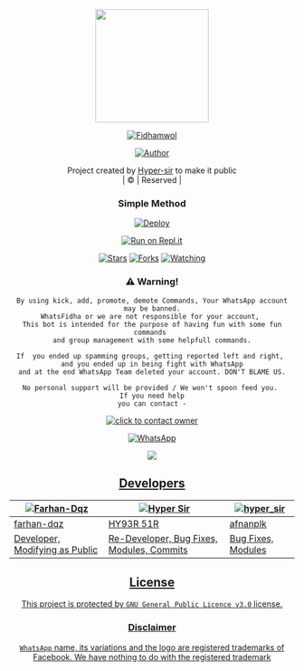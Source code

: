 <div align="center">

 </a>
  <img border-radius: 15px src="https://i.imgur.com/RBYwn3X.jpeg" width="200" height="200"/>
  <p align="center">
<a href="#"><img title="Fidhamwol" src="https://img.shields.io/badge/fidha-mwol-green?colorA=%23ff0000&colorB=%23017e40&style=for-the-badge"></a>
</p>
  <p align="center">
<a href="https://github.com/Hypersir"><img title="Author" src="https://img.shields.io/badge/Author-Hyper-Sir/Fidhamwol?color=blue&style=for-the-badge&logo=whatsapp"></a>
</p>
</div>
<p align="center">
Project created by <a href="https://github.com/Hypersir">Hyper-sir</a> to make it public
    <br>
       | © |
        Reserved |
    <br> 
</p>
<div align="center">

  ### Simple Method
  
[![Deploy](https://www.herokucdn.com/deploy/button.svg)](https://heroku.com/deploy?template=https://github.com/Hypersir/Fidha-Mwol) 
  
[![Run on Repl.it](https://repl.it/badge/github/quiec/whatsAlfa)](https://replit.com/@Hypersir/FidhaMwolqr)

  <p align="center">
  <a href="https://github.com/Hypersir/Fidha-Mwol">
    
<a href="https://github.com/Hypersir/Fidha-Mwol">
<p align="center">
<a href="https://github.com/Hypersir/followers"
<img title="Followers" src="https://img.shields.io/github/followers/Hypersir?color=blue&style=flat-square"></a>
<a href="https://github.com/Hypersir/Fidha-Mwol/stargazers/"><img title="Stars" src="https://img.shields.io/github/stars/Hypersir/Fidha-Mwol?color=blue&style=flat-square"></a>
<a href="https://github.com/Hypersir/Fidha-Mwol/network/members"><img title="Forks" src="https://img.shields.io/github/forks/Hypersir/Fidha-Mwol?color=blue&style=flat-square"></a>
<a href="https://github.com/Hypersir/Fidha-Mwol/watchers"><img title="Watching" src="https://img.shields.io/github/watchers/Hypersir/Fidha-Mwol?label=Watchers&color=blue&style=flat-square"></a>
</p>

### ⚠️ Warning! 
```
By using kick, add, promote, demote Commands, Your WhatsApp account may be banned.
WhatsFidha or we are not responsible for your account, 
This bot is intended for the purpose of having fun with some fun commands 
and group management with some helpfull commands.

If  you ended up spamming groups, getting reported left and right, 
and you ended up in being fight with WhatsApp
and at the end WhatsApp Team deleted your account. DON'T BLAME US.

No personal support will be provided / We won't spoon feed you. 
If you need help
you can contact -
```
<a href="https://wa.me/+527777143999?text=*Hey+iam+from+your+github+link+need+help💞*"><img title="click to contact owner" src="https://img.shields.io/badge/click_to_contact_owner-afnanplk/pinkymwol?color=black&style=for-the-badge&logo=whatsapp"></a>
  
   <a href="https://chat.whatsapp.com/DwfuSbumUA3DoXYyyNlPSt"><img alt="WhatsApp" src="https://img.shields.io/badge/-Whatsapp%20Group-lightgrey?style=for-the-badge&logo=whatsapp&logoColor=white"/></a>

  <a href="https://youtu.be/0pU8N611-Oc"><img src="https://img.shields.io/badge/-watch%20video-critical?style=for-the-badge&logo=youtube&logoColor=white">
<br>

## Developers
  <div align="center">
    
  [![Farhan-Dqz](https://github.com/farhan-dqz.png?size=100)](https://github.com/farhan-dqz) | [![Hyper Sir](https://i.imgur.com/RBYwn3X.jpeg)](https://github.com/Hypersir) |  [![hyper_sir](https://github.com/afnanplk.png?size=100)](https://github.com/afnanplk) 
----|----|----
[farhan-dqz](https://github.com/farhan-dqz) | [HY93R 51R](https://github.com/Hypersir) | [afnanplk](https://github.com/afnanplk)
Developer, Modifying as Public | Re-Developer, Bug Fixes, Modules, Commits |  Bug Fixes, Modules
  </div>
    


## License
This project is protected by `GNU General Public Licence v3.0` license.

### Disclaimer
`WhatsApp` name, its variations and the logo are registered trademarks of Facebook. We have nothing to do with the registered trademark
